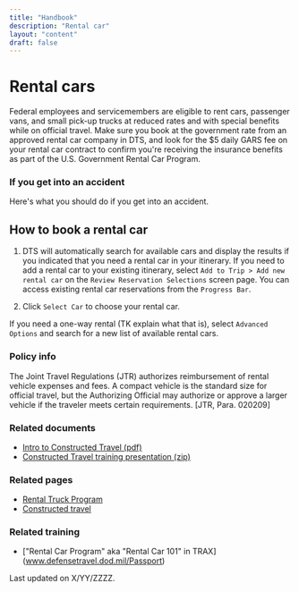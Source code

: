 ```yaml
---
title: "Handbook"
description: "Rental car"
layout: "content"
draft: false
---
```


# <this is a title> Rental cars

<define the topic in lay terms> Federal employees and servicemembers are eligible to rent cars, passenger vans, and small pick-up trucks at reduced rates and with special benefits while on official travel. Make sure you book at the government rate from an approved rental car company in DTS, and look for the $5 daily GARS fee on your rental car contract to confirm you're receiving the insurance benefits as part of the U.S. Government Rental Car Program. 
  
### <critical timely info > If you get into an accident
  
Here's what you should do if you get into an accident. 


## <body content> How to book a rental car

1. DTS will automatically search for available cars and display the results if you indicated that you need a rental car in your itinerary. If you need to add a rental car to your existing itinerary, select `Add to Trip > Add new rental car` on the `Review Reservation Selections` screen page. You can access existing rental car reservations from the `Progress Bar`. 

2. Click `Select Car` to choose your rental car.

If you need a one-way rental (TK explain what that is), select `Advanced Options` and search for a new list of available rental cars. 

<maybe add some styling to seperate the core content above from the sections below>
  
### <policy info> Policy info

The Joint Travel Regulations (JTR) authorizes reimbursement of rental vehicle expenses and fees. A compact vehicle is the standard size for official travel, but the Authorizing Official may authorize or approve a larger vehicle if the traveler meets certain requirements. [JTR, Para. 020209]

### <related documents> Related documents 
  
- [Intro to Constructed Travel (pdf)](https://www.defensetravel.dod.mil/Docs/Constructed_Travel_Information_Paper.pdf)
- [Constructed Travel training presentation (zip)](https://www.defensetravel.dod.mil/Docs/Training/InstMat/T200_Slides_Constructed_Travel.zip)

### <related webpages on DTMO site> Related pages
  
- [Rental Truck Program](URL)
- [Constructed travel](URL)

### <related training> Related training

- ["Rental Car Program" aka "Rental Car 101" in TRAX] (www.defensetravel.dod.mil/Passport)

<last updated date> Last updated on X/YY/ZZZZ.
